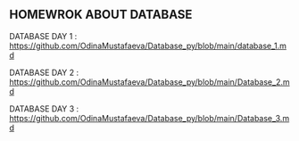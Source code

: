 ## HOMEWROK ABOUT DATABASE 
DATABASE DAY 1 : https://github.com/OdinaMustafaeva/Database_py/blob/main/database_1.md

DATABASE DAY 2 : https://github.com/OdinaMustafaeva/Database_py/blob/main/Database_2.md

DATABASE DAY 3 : https://github.com/OdinaMustafaeva/Database_py/blob/main/Database_3.md
 
